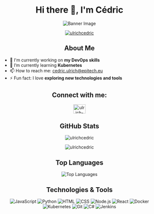 <h1 align="center"> Hi there 👋, I'm Cédric</h1>

<!--
**UlrichCedric/UlrichCedric** is a ✨ _special_ ✨ repository because its `README.md` (this file) appears on your GitHub profile.

Here are some ideas to get you started:

- 🔭 I’m currently working on ...
- 🌱 I’m currently learning ...
- 👯 I’m looking to collaborate on ...
- 🤔 I’m looking for help with ...
- 💬 Ask me about ...
- 📫 How to reach me: ...
- 😄 Pronouns: ...
- ⚡ Fun fact: ...
-->

<p align="center">
    <img src="https://github.com/UlrichCedric/UlrichCedric/raw/main/banner.png" alt="Banner Image">
</p>

<p align="center"> 
    <a href="https://github.com/ryo-ma/github-profile-trophy">
        <img src="https://github-profile-trophy.vercel.app/?username=ulrichcedric&theme=onedark" alt="ulrichcedric" />
    </a> 
</p>

<h2 align="center"> About Me </h2>

- 🔭 I'm currently working on **my DevOps skills**
- 🌱 I’m currently learning **Kubernetes**
- 📫 How to reach me: [cedric.ulrich@epitech.eu](mailto:cedric.ulrich@epitech.eu)
- ⚡ Fun fact: I love **exploring new technologies and tools**

<h2 align="center"> Connect with me:</h2>
<p align="center">
    <a href="https://www.linkedin.com/in/cédric-ulrich-7a8a631b4" target="_blank">
        <img align="center" src="https://raw.githubusercontent.com/rahuldkjain/github-profile-readme-generator/master/src/images/icons/Social/linked-in-alt.svg" alt="ulrich-cedric" height="30" width="40" />
    </a>
</p>

<h2 align="center"> GitHub Stats </h2>

<p align="center">
    <img align="center" src="https://github-readme-stats.vercel.app/api?username=ulrichcedric&show_icons=true&locale=en&theme=radical" alt="ulrichcedric" />
</p>

<p align="center">
    <img align="center" src="https://github-readme-streak-stats.herokuapp.com/?user=ulrichcedric&theme=radical" alt="ulrichcedric" />
</p>

<h2 align="center"> Top Languages </h2>
<p align="center">
    <img align="center" src="https://github-readme-stats.vercel.app/api/top-langs/?username=ulrichcedric&layout=compact&theme=radical" alt="Top Languages" />
</p>

<h2 align="center"> Technologies & Tools </h2>
<p align="center">
    <img src="https://img.shields.io/badge/-JavaScript-F7DF1E?logo=javascript&logoColor=black&style=for-the-badge" alt="JavaScript" />
    <img src="https://img.shields.io/badge/-Python-3776AB?logo=python&logoColor=white&style=for-the-badge" alt="Python" />
    <img src="https://img.shields.io/badge/-HTML-E34F26?logo=html5&logoColor=white&style=for-the-badge" alt="HTML" />
    <img src="https://img.shields.io/badge/-CSS-1572B6?logo=css3&logoColor=white&style=for-the-badge" alt="CSS" />
    <img src="https://img.shields.io/badge/-Node.js-339933?logo=node.js&logoColor=white&style=for-the-badge" alt="Node.js" />
    <img src="https://img.shields.io/badge/-React-61DAFB?logo=react&logoColor=black&style=for-the-badge" alt="React" />
    <img src="https://img.shields.io/badge/-Docker-2496ED?logo=docker&logoColor=white&style=for-the-badge" alt="Docker" />
    <img src="https://img.shields.io/badge/-Kubernetes-326CE5?logo=kubernetes&logoColor=white&style=for-the-badge" alt="Kubernetes" />
    <img src="https://img.shields.io/badge/-Git-F05032?logo=git&logoColor=white&style=for-the-badge" alt="Git" />
    <img src="https://img.shields.io/badge/-C%23-239120?logo=c-sharp&logoColor=white&style=for-the-badge" alt="C#" />
    <img src="https://img.shields.io/badge/-Jenkins-D24939?logo=jenkins&logoColor=white&style=for-the-badge" alt="Jenkins" />
</p>
